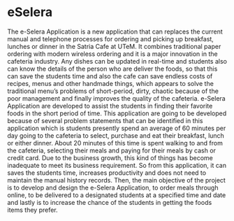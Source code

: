 # eSelera
The e-Selera Application is a new application that can replaces the current manual and telephone processes for ordering and picking up breakfast, lunches or dinner in the Satria Cafe at UTeM. It combines traditional paper ordering with modern wireless ordering and it is a major innovation in the cafeteria industry. Any dishes can be updated in real-time and students also can know the details of the person who are deliver the foods, so that this can save the students time and also the cafe can save endless costs of recipes, menus and other handmade things, which appears to solve the traditional menu’s problems of short-period, dirty, chaotic because of the poor management and finally improves the quality of the cafeteria.  e-Selera Application are developed to assist the students in finding their favorite foods in the short period of time. This application are going to be developed because of several problem statements that can be identified in this application which is students presently spend an average of 60 minutes per day going to the cafeteria to select, purchase and eat their breakfast, lunch or either dinner. About 20 minutes of this time is spent walking to and from the cafeteria, selecting their meals and paying for their meals by cash or credit card. Due to the business growth, this kind of things has become inadequate to meet its business requirement. So from this application, it can saves the students time, increases productivity and does not need to maintain the manual history records. Then, the main objective of the project is to develop and design the e-Selera Application, to order meals through online, to be delivered to a designated students at a specified time and date and lastly is to increase the chance of the students in getting the foods items they prefer.
